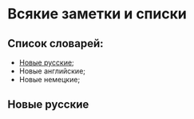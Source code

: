 # Всякие заметки и списки
## Список словарей:
* [Новые русские](#Новые-русские);
* Новые английские;
* Новые немецкие;

## Новые русские
